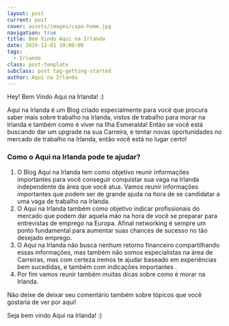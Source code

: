 ```yaml
---
layout: post
current: post
cover: assets/images/capa-home.jpg
navigation: true
title: Bem Vindo Aqui na Irlanda
date: 2019-12-01 10:00:00
tags:
  - Irlanda
class: post-template
subclass: post tag-getting-started
author: Aqui na Irlanda
---
```


Hey\! Bem Vindo Aqui na Irlanda\! :)

Aqui na Irlanda &eacute; um Blog criado especialmente para voc&ecirc; que procura saber mais sobre trabalho na Irlanda, vistos de trabalho para morar na Irlanda e tamb&eacute;m como &eacute; viver na Ilha Esmeralda\! Ent&atilde;o se voc&ecirc; est&aacute; buscando dar um upgrade na sua Carreira, e tentar novas oportunidades no mercado de trabalho na Irlanda, ent&atilde;o voc&ecirc; est&aacute; no lugar certo\!

### Como o Aqui na Irlanda pode te ajudar?

1. O Blog Aqui na Irlanda tem como objetivo reunir informa&ccedil;&otilde;es importantes para voc&ecirc; conseguir conquistar sua vaga na Irlanda independente da &aacute;rea que voc&ecirc; atua. Vamos reunir informa&ccedil;&otilde;es importantes que podem ser de grande ajuda na hora de se candidatar a uma vaga de trabalho na Irlanda.
2. O Aqui na Irlanda tamb&eacute;m como objetivo indicar profissionais do mercado que podem dar aquela m&atilde;o na hora de voc&ecirc; se preparar para entrevistas de emprego na Europa. Afinal networking &eacute; sempre um ponto fundamental para aumentar suas chances de sucesso no t&atilde;o desejado emprego.
3. O Aqui na Irlanda n&atilde;o busca nenhum retorno financeiro compartilhando essas informa&ccedil;&otilde;es, mas tamb&eacute;m n&atilde;o somos especialistas na &aacute;rea de Carreiras, mas com certeza iremos te ajudar baseado em experi&ecirc;ncias bem sucedidas, e tamb&eacute;m com indica&ccedil;&otilde;es importantes .
4. Por fim vamos reunir tamb&eacute;m muitas dicas sobre como &eacute; morar na Irlanda.&nbsp;

N&atilde;o deixe de deixar seu coment&aacute;rio tamb&eacute;m sobre t&oacute;picos que voc&ecirc; gostaria de ver por aqui\!

Seja bem vindo Aqui na Irlanda\! :)

&nbsp;